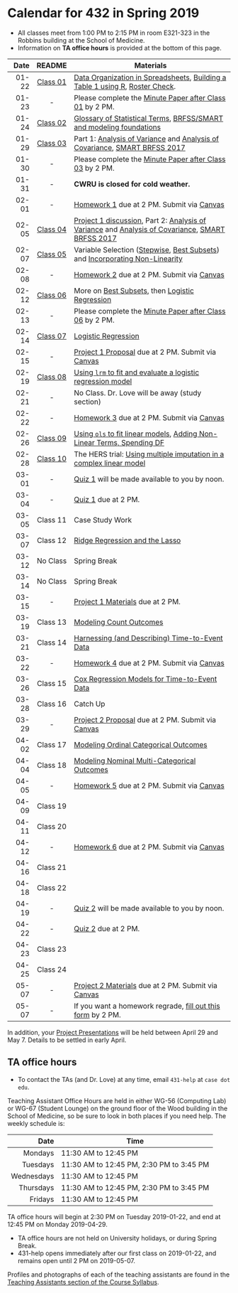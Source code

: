 # Calendar for 432 in Spring 2019

- All classes meet from 1:00 PM to 2:15 PM in room E321-323 in the Robbins building at the School of Medicine.
- Information on **TA office hours** is provided at the bottom of this page.

Date | README | Materials
---------: | :--------: | ----------------------------------------------------------------------
01-22 | [Class 01](https://github.com/THOMASELOVE/2019-432/tree/master/slides/class01) | [Data Organization in Spreadsheets](https://github.com/THOMASELOVE/2019-432/blob/master/references/pdf/Broman_and_Woo_2018_Data_Organization_in_Spreadsheets.pdf), [Building a Table 1 using R](https://thomaselove.github.io/2019-432-book/building-table-1.html), [Roster Check](http://bit.ly/432-2019-roster-check).
01-23 | - | Please complete the [Minute Paper after Class 01](http://bit.ly/432-2019-minute01) by 2 PM.
01-24 | [Class 02](https://github.com/THOMASELOVE/2019-432/tree/master/slides/class02) | [Glossary of Statistical Terms](http://hbiostat.org/doc/glossary.pdf), [BRFSS/SMART and modeling foundations](https://thomaselove.github.io/2019-432-book/linear-regression-on-a-small-smart-data-set.html)
01-29 | [Class 03](https://github.com/THOMASELOVE/2019-432/tree/master/slides/class03) | Part 1: [Analysis of Variance](https://thomaselove.github.io/2019-432-book/analysis-of-variance.html) and [Analysis of Covariance](https://thomaselove.github.io/2019-432-book/analysis-of-covariance.html), [SMART BRFSS 2017](https://github.com/THOMASELOVE/2019-432/tree/master/data-and-code/smart_2017)
01-30 | - | Please complete the [Minute Paper after Class 03](http://bit.ly/432-2019-minute03) by 2 PM.
01-31 | - | **CWRU is closed for cold weather.**
02-01 | - | [Homework 1](https://github.com/THOMASELOVE/2019-432/tree/master/homework) due at 2 PM. Submit via [Canvas](https://canvas.case.edu/)
02-05 | [Class 04](https://github.com/THOMASELOVE/2019-432/tree/master/slides/class04) | [Project 1 discussion](https://github.com/THOMASELOVE/2019-432/tree/master/projects), Part 2: [Analysis of Variance](https://thomaselove.github.io/2019-432-book/analysis-of-variance.html) and [Analysis of Covariance](https://thomaselove.github.io/2019-432-book/analysis-of-covariance.html), [SMART BRFSS 2017](https://github.com/THOMASELOVE/2019-432/tree/master/data-and-code/smart_2017)
02-07 | [Class 05](https://github.com/THOMASELOVE/2019-432/tree/master/slides/class05) | Variable Selection ([Stepwise](https://thomaselove.github.io/2019-432-book/stepwise-variable-selection.html), [Best Subsets](https://thomaselove.github.io/2019-432-book/best-subsets-variable-selection-in-our-prostate-cancer-study.html)) and [Incorporating Non-Linearity](https://thomaselove.github.io/2019-432-book/adding-non-linear-terms-to-a-linear-regression-model.html)
02-08 | - | [Homework 2](https://github.com/THOMASELOVE/2019-432/tree/master/homework) due at 2 PM. Submit via [Canvas](https://canvas.case.edu/)
02-12 | [Class 06](https://github.com/THOMASELOVE/2019-432/tree/master/slides/class06) | More on [Best Subsets](https://thomaselove.github.io/2019-432-book/best-subsets-variable-selection-in-our-prostate-cancer-study.html), then [Logistic Regression](https://thomaselove.github.io/2019-432-book/logistic-regression-the-foundations.html)
02-13 | - | Please complete the [Minute Paper after Class 06](http://bit.ly/432-2019-minute06) by 2 PM.
02-14 | [Class 07](https://github.com/THOMASELOVE/2019-432/tree/master/slides/class07) | [Logistic Regression](https://thomaselove.github.io/2019-432-book/logistic-regression-and-the-resect-data.html)
02-15 | - | [Project 1 Proposal](https://github.com/THOMASELOVE/2019-432/tree/master/projects) due at 2 PM. Submit via [Canvas](https://canvas.case.edu/)
02-19 | [Class 08](https://github.com/THOMASELOVE/2019-432/tree/master/slides/class08) | [Using `lrm` to fit and evaluate a logistic regression model](https://thomaselove.github.io/2019-432-book/logistic-regression-and-the-resect-data.html)
02-21 | - | No Class. Dr. Love will be away (study section)
02-22 | - | [Homework 3](https://github.com/THOMASELOVE/2019-432/tree/master/homework) due at 2 PM. Submit via [Canvas](https://canvas.case.edu/)
02-26 | [Class 09](https://github.com/THOMASELOVE/2019-432/tree/master/slides/class09) | [Using `ols` to fit linear models](https://thomaselove.github.io/2019-432-book/using-ols-from-the-rms-package-to-fit-linear-models.html),  [Adding Non-Linear Terms, Spending DF](https://thomaselove.github.io/2019-432-book/adding-non-linear-terms-to-a-linear-regression-model.html)
02-28 | [Class 10](https://github.com/THOMASELOVE/2019-432/tree/master/slides/class10) | The HERS trial: [Using multiple imputation in a complex linear model](https://thomaselove.github.io/2019-432-book/linear-regression-and-the-smartcle1-data.html)
03-01 | - | [Quiz 1](https://github.com/THOMASELOVE/2019-432/tree/master/quizzes) will be made available to you by noon.
03-04 | - | [Quiz 1](https://github.com/THOMASELOVE/2019-432/tree/master/quizzes) due at 2 PM.
03-05 | Class 11 | Case Study Work
03-07 | Class 12 | [Ridge Regression and the Lasso](https://thomaselove.github.io/2019-432-book/other-variable-selection-strategies.html)
03-12 | No Class | Spring Break
03-14 | No Class | Spring Break
03-15 | - | [Project 1 Materials](https://github.com/THOMASELOVE/2019-432/tree/master/projects) due at 2 PM. 
03-19 | Class 13 | [Modeling Count Outcomes](https://thomaselove.github.io/2019-432-book/modeling-a-count-outcome-in-ohio-smart.html)
03-21 | Class 14 | [Harnessing (and Describing) Time-to-Event Data](https://thomaselove.github.io/2019-432-book/exploring-time-to-event-survival-data.html)
03-22 | - | [Homework 4](https://github.com/THOMASELOVE/2019-432/tree/master/homework) due at 2 PM. Submit via [Canvas](https://canvas.case.edu/)
03-26 | Class 15 | [Cox Regression Models for Time-to-Event Data](https://thomaselove.github.io/2019-432-book/cox-regression-models-for-survival-data-example-1.html)
03-28 | Class 16 | Catch Up
03-29 | - | [Project 2 Proposal](https://github.com/THOMASELOVE/2019-432/tree/master/projects) due at 2 PM. Submit via [Canvas](https://canvas.case.edu/)
04-02 | Class 17 | [Modeling Ordinal Categorical Outcomes](https://thomaselove.github.io/2019-432-book/modeling-an-ordinal-categorical-outcome-in-ohio-smart.html)
04-04 | Class 18 | [Modeling Nominal Multi-Categorical Outcomes](https://thomaselove.github.io/2019-432-book/analyzing-literary-styles-with-multinomial-logistic-regression.html)
04-05 | - | [Homework 5](https://github.com/THOMASELOVE/2019-432/tree/master/homework) due at 2 PM. Submit via [Canvas](https://canvas.case.edu/)
04-09 | Class 19 | 
04-11 | Class 20 | 
04-12 | - | [Homework 6](https://github.com/THOMASELOVE/2019-432/tree/master/homework) due at 2 PM. Submit via [Canvas](https://canvas.case.edu/)
04-16 | Class 21 | 
04-18 | Class 22 | 
04-19 | - | [Quiz 2](https://github.com/THOMASELOVE/2019-432/tree/master/quizzes) will be made available to you by noon.
04-22 | - | [Quiz 2](https://github.com/THOMASELOVE/2019-432/tree/master/quizzes) due at 2 PM.
04-23 | Class 23 | 
04-25 | Class 24 | 
05-07 | - | [Project 2 Materials](https://github.com/THOMASELOVE/2019-432/tree/master/projects) due at 2 PM. Submit via [Canvas](https://canvas.case.edu/)
05-07 | - | If you want a homework regrade, [fill out this form](http://bit.ly/432-2019-regrades) by 2 PM.

In addition, your [Project Presentations](https://github.com/THOMASELOVE/2019-432/tree/master/projects) will be held between April 29 and May 7. Details to be settled in early April.

## TA office hours

- To contact the TAs (and Dr. Love) at any time, email `431-help` at `case dot edu`.

Teaching Assistant Office Hours are held in either WG-56 (Computing Lab) or WG-67 (Student Lounge) on the ground floor of the Wood building in the School of Medicine, so be sure to look in both places if you need help. The weekly schedule is: 

Date | Time 
--------: | --------------
Mondays | 11:30 AM to 12:45 PM
Tuesdays | 11:30 AM to 12:45 PM, 2:30 PM to 3:45 PM
Wednesdays | 11:30 AM to 12:45 PM
Thursdays | 11:30 AM to 12:45 PM, 2:30 PM to 3:45 PM
Fridays | 11:30 AM to 12:45 PM

TA office hours will begin at 2:30 PM on Tuesday 2019-01-22, and end at 12:45 PM on Monday 2019-04-29.

- TA office hours are not held on University holidays, or during Spring Break. 
- 431-help opens immediately after our first class on 2019-01-22, and remains open until 2 PM on 2019-05-07.

Profiles and photographs of each of the teaching assistants are found in the [Teaching Assistants section of the Course Syllabus](https://thomaselove.github.io/2019-432-syllabus/teaching-assistants.html).
